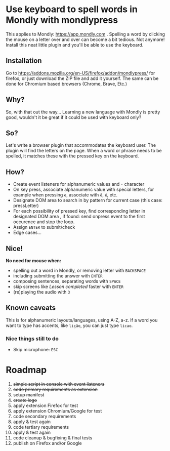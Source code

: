 # Use keyboard to spell words in Mondly with **mondlypress**
This applies to Mondly: https://app.mondly.com .
Spelling a word by clicking the mouse on a letter over and over can become a bit tedious. Not anymore!
Install this neat little plugin and you'll be able to use the keyboard.

## Installation
Go to https://addons.mozilla.org/en-US/firefox/addon/mondlypress/ for firefox, or just download the ZIP file and add it yourself.
The same can be done for Chromium based browsers (Chrome, Brave, Etc.)

## Why?
So, with that out the way... 
Learning a new language with Mondly is pretty good, wouldn't it be great if it could be used with keyboard only? 

## So?
Let's write a browser plugin that accommodates the keyboard user.
The plugin will find the letters on the page. When a word or phrase needs to be spelled, it matches these with the pressed key on the keyboard.

## How?
- Create event listeners for alphanumeric values and `-` character
- On key press, associate alphanumeric value with special letters, for example when pressing `e`, associate with `ê`, `é`, etc.
- Designate DOM area to search in by pattern for current case (this case: pressLetter)
- For each possibility of pressed key, find corresponding letter in designated DOM area , if found: send onpress event to the first occurence and stop the loop.
- Assign `ENTER` to submit/check
- Edge cases...

## Nice! 
**No need for mouse when:**
- spelling out a word in Mondly, or removing letter with `BACKSPACE`
- including submitting the answer with `ENTER`
- composing sentences, separating words with `SPACE` 
- skip screens like _Lesson completed_ faster with `ENTER`
- (re)playing the audio with `3`

## Known caveats
This is for alphanumeric layouts/languages, using A-Z, a-z. 
If a word you want to type has accents, like `lição`, you can just type `licao`.


### Nice things still to do
- Skip microphone: `ESC`

# Roadmap
1) ~~simple script in console with event listeners~~
2) ~~code primary requirements as extension~~
3) ~~setup manifest~~
4) ~~create logo~~
5) apply extension Firefox for test
6) apply extension Chromium/Google for test
7) code secondary requirements
8) apply & test again
10) code tertiary requirements
11) apply & test again
12) code cleanup & bugfixing & final tests
13) publish on Firefox and/or Google
